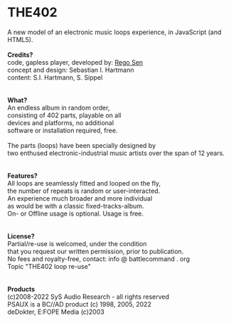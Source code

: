 # THE402<br>
A new model of an electronic music loops experience, in JavaScript (and HTML5).<br>
<br>
<b>Credits?</b><br>
code, gapless player, developed by: <a href="https://github.com/regosen">Rego Sen</a><br>
concept and design: Sebastian I. Hartmann<br>
content: S.I. Hartmann, S. Sippel<br>
<br>
<br>
<b>What?</b><br>
An endless album in random order,<br>
consisting of 402 parts, playable on all<br>
devices and platforms, no additional<br>
software or installation required, free.<br>
<br>
The parts (loops) have been specially designed by <br>
two enthused electronic-industrial music artists over the span of 12 years.<br>
<br>
<br>
<b>Features?</b><br>
All loops are seamlessly fitted and looped on the fly,<br>
the number of repeats is random or user-interacted.<br>
An experience much broader and more individual<br>
as would be with a classic fixed-tracks-album.<br>
On- or Offline usage is optional. Usage is free.<br>
<br>
<br>
<b>License?</b><br>
Partial/re-use is welcomed, under the condition<br>
that you request our written permission, prior to publication.<br>
No fees and royalty-free, contact: info @ battlecommand . org<br>
Topic "THE402 loop re-use"<br>
<br>
<br>
<b>Products</b><br>
(c)2008-2022 SyS Audio Research - all rights reserved<br>
PSAUX is a BC//AD product (c) 1998, 2005, 2022 <br>
deDokter, E:FOPE Media (c)2003 <br>
